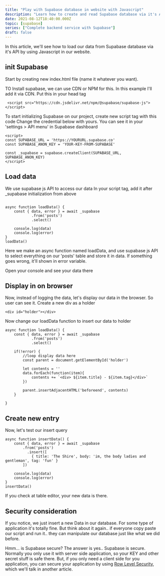 ```yaml
---
title: "Play with Supabase database in website with Javascript"
description: "Learn how to create and read Supabase database via it's API with Javascript on a website. We will use in browser javascript to load the data and display it on our HTML page."
date: 2021-08-12T18:40:00.000Z
topic: [supabase]
series: ["Complete backend service with Supabase"]
draft: false
---
```

In this article, we'll see how to load our data from Supabase database via it's API by using Javascript in our website.





## init Supabase

Start by creating new index.html file (name it whatever you want). 

TO Install supabase, we can use CDN or NPM for this.
In this example I'll add it via CDN. Put this in your head tag
```
 <script src="https://cdn.jsdelivr.net/npm/@supabase/supabase-js"></script>
```

To start initializing Supabase on our project, create new script tag with this code
Change the credential below with yours. You can see it in your 'settings > API menu' in Supabase dashboard
```
<script>
const SUPABASE_URL = 'https://YOURURL.supabase.co'
const SUPABASE_ANON_KEY = 'YOUR-KEY-FROM-SUPABASE'

const _supabase = supabase.createClient(SUPABASE_URL, SUPABASE_ANON_KEY)
</script>
```

## Load data

We use supabase js API to access our data
In your script tag, add it after _supabase initialization from above

```

async function loadData() {
    const { data, error } = await _supabase
            .from('posts')
            .select()

    console.log(data)
    console.log(error)
}
loadData()
```
Here we make an async function named loadData, and use supabase js API to select everything on our 'posts' table and store it in data. If something goes wrong, it'll shown in error variable.

Open your console and see your data there

## Display in on browser

Now, instead of logging the data, let's display our data in the browser. So user can see it.
Create a new div as a holder
```
<div id="holder"></div>
```

Now change our loadData function to insert our data to holder
```
async function loadData() {
    const { data, error } = await _supabase
            .from('posts')
            .select()

    if(!error) {
        //loop display data here
        const parent = document.getElementById('holder')

        let contents = ''
        data.forEach(function(item){
            contents += `<div> ${item.title} - ${item.tag}</div>` 
        })

        parent.insertAdjacentHTML('beforeend', contents)
    }
    
}
```

## Create new entry

Now, let's test our insert query
```
async function insertData() {
    const { data, error } = await _supabase
        .from('posts')
          .insert([
            { title: 'The Shire', body: 'im, the body ladies and gentleman', tag: 'fun' }
        ])

    console.log(data)
    console.log(error)
}
insertData()
```

If you check at table editor, your new data is there.

## Security consideration

If you notice, we just insert a new Data in our database. For some type of application it's totally fine. 
But think about it again.. if everyone copy paste our script and run it.. they can manipulate our database just like what we did before.

Hmm... is Supabase secure?
The answer is yes.. Supabase is secure. Normally you only use it with server side application, so your KEY and other secret stuff is safe there. 
But, if you only need a client side for you application, you can secure your application by using [Row Level Security](https://supabase.io/docs/learn/auth-deep-dive/auth-row-level-security), which we'll talk in another article.


